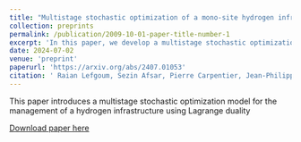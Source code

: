 ```yaml
---
title: "Multistage stochastic optimization of a mono-site hydrogen infrastructure by decomposition techniques"
collection: preprints
permalink: /publication/2009-10-01-paper-title-number-1
excerpt: 'In this paper, we develop a multistage stochastic optimization model for the management of a hydrogen infrastructure using Lagrange duality'
date: 2024-07-02
venue: 'preprint'
paperurl: 'https://arxiv.org/abs/2407.01053'
citation: ' Raian Lefgoum, Sezin Afsar, Pierre Carpentier, Jean-Philippe Chancelier, \& Michel de Lara. (2024). Multistage stochastic optimization of a mono-site hydrogen infrastructure by decomposition techniques'
---
```


This paper introduces a multistage stochastic optimization model for the management of a hydrogen infrastructure using Lagrange duality

[Download paper here](https://arxiv.org/abs/2407.01053)

